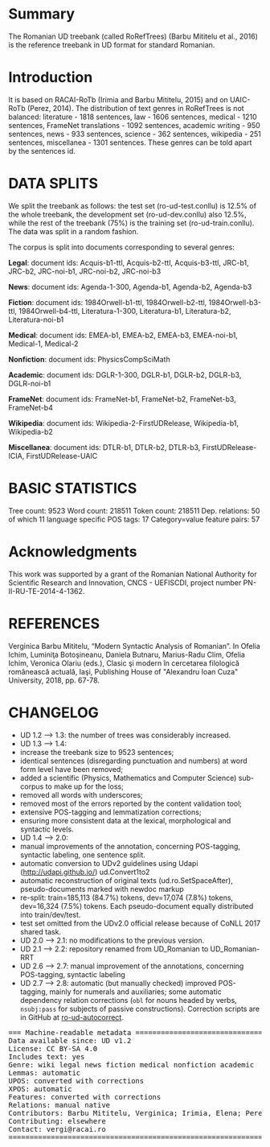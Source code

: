 # Summary

The Romanian UD treebank (called RoRefTrees) (Barbu Mititelu et al., 2016) is the reference treebank in UD format for standard Romanian.

# Introduction

It is based on RACAI-RoTb (Irimia and Barbu Mititelu, 2015) and on UAIC-RoTb (Perez, 2014). The distribution of text genres in RoRefTrees is not balanced: literature - 1818 sentences, law - 1606 sentences, medical - 1210 sentences, FrameNet translations - 1092 sentences, academic writing - 950 sentences, news - 933 sentences, science - 362 sentences, wikipedia - 251 sentences, miscellanea - 1301 sentences. These genres can be told apart by the sentences id.

# DATA SPLITS

We split the treebank as follows: the test set (ro-ud-test.conllu) is 12.5% of the whole treebank, the development set (ro-ud-dev.conllu) also 12.5%, while the rest of the treebank (75%) is the training set (ro-ud-train.conllu). The data was split in a random fashion.

The corpus is split into documents corresponding to several genres:

**Legal**: document ids:
Acquis-b1-ttl,
Acquis-b2-ttl,
Acquis-b3-ttl,
JRC-b1,
JRC-b2,
JRC-noi-b1,
JRC-noi-b2,
JRC-noi-b3

**News**: document ids:
Agenda-1-300,
Agenda-b1,
Agenda-b2,
Agenda-b3

**Fiction**: document ids:
1984Orwell-b1-ttl,
1984Orwell-b2-ttl,
1984Orwell-b3-ttl,
1984Orwell-b4-ttl,
Literatura-1-300,
Literatura-b1,
Literatura-b2,
Literatura-noi-b1

**Medical**: document ids:
EMEA-b1,
EMEA-b2,
EMEA-b3,
EMEA-noi-b1,
Medical-1,
Medical-2

**Nonfiction**: document ids:
PhysicsCompSciMath

**Academic**: document ids:
DGLR-1-300,
DGLR-b1,
DGLR-b2,
DGLR-b3,
DGLR-noi-b1

**FrameNet**: document ids:
FrameNet-b1,
FrameNet-b2,
FrameNet-b3,
FrameNet-b4

**Wikipedia**: document ids:
Wikipedia-2-FirstUDRelease,
Wikipedia-b1,
Wikipedia-b2

**Miscellanea**: document ids:
DTLR-b1,
DTLR-b2,
DTLR-b3,
FirstUDRelease-ICIA,
FirstUDRelease-UAIC

# BASIC STATISTICS

Tree count:  9523
Word count:  218511
Token count: 218511
Dep. relations: 50 of which 11 language specific
POS tags: 17
Category=value feature pairs: 57

# Acknowledgments

This work was supported by a grant of the Romanian National Authority for Scientific Research and Innovation, CNCS - UEFISCDI, project number PN-II-RU-TE-2014-4-1362.

# REFERENCES

Verginica Barbu Mititelu, “Modern Syntactic Analysis of Romanian”. In Ofelia Ichim, Luminiţa Botoşineanu, Daniela Butnaru, Marius-Radu Clim, Ofelia Ichim, Veronica Olariu (eds.), Clasic şi modern în cercetarea filologică românească actuală, Iaşi, Publishing House of "Alexandru Ioan Cuza" University, 2018, pp. 67-78.

# CHANGELOG

- UD 1.2 --> 1.3: the number of trees was considerably increased.
- UD 1.3 --> 1.4:
- increase the treebank size to 9523 sentences;
- identical sentences (disregarding punctuation and numbers) at word form level have been removed;
- added a scientific (Physics, Mathematics and Computer Science) sub-corpus to make up for the loss;
- removed all words with underscores;
- removed most of the errors reported by the content validation tool;
- extensive POS-tagging and lemmatization corrections;
- ensuring more consistent data at the lexical, morphological and syntactic levels.
- UD 1.4 --> 2.0:
- manual improvements of the annotation, concerning POS-tagging, syntactic labeling, one sentence split.
- automatic conversion to UDv2 guidelines using Udapi (http://udapi.github.io/) ud.Convert1to2
- automatic reconstruction of original texts (ud.ro.SetSpaceAfter), pseudo-documents marked with newdoc markup
- re-split: train=185,113 (84.7%) tokens, dev=17,074 (7.8%) tokens, dev=16,324 (7.5%) tokens. Each pseudo-document equally distributed into train/dev/test.
- test set omitted from the UDv2.0 official release because of CoNLL 2017 shared task.
- UD 2.0 --> 2.1: no modifications to the previous version.
- UD 2.1 --> 2.2: repository renamed from UD_Romanian to UD_Romanian-RRT
- UD 2.6 --> 2.7: manual improvement of the annotations, concerning POS-tagging, syntactic labeling
- UD 2.7 --> 2.8: automatic (but manually checked) improved POS-tagging, mainly for numerals and auxiliaries; some automatic dependency relation corrections (`obl` for nouns headed by verbs, `nsubj:pass` for subjects of passive constructions).  Correction scripts are in GitHub at [ro-ud-autocorrect](https://github.com/racai-ai/ro-ud-autocorrect).


<pre>
=== Machine-readable metadata =================================================
Data available since: UD v1.2
License: CC BY-SA 4.0
Includes text: yes
Genre: wiki legal news fiction medical nonfiction academic
Lemmas: automatic
UPOS: converted with corrections
XPOS: automatic
Features: converted with corrections
Relations: manual native
Contributors: Barbu Mititelu, Verginica; Irimia, Elena; Perez, Cenel-Augusto; Ion, Radu; Simionescu, Radu; Popel, Martin
Contributing: elsewhere
Contact: vergi@racai.ro
===============================================================================
</pre>
